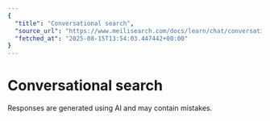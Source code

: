```yaml
---
{
  "title": "Conversational search",
  "source_url": "https://www.meilisearch.com/docs/learn/chat/conversational_search",
  "fetched_at": "2025-08-15T13:54:03.447442+00:00"
}
---
```


# Conversational search

Responses are generated using AI and may contain mistakes.
